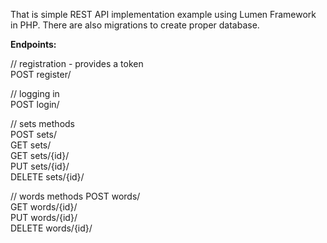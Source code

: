That is simple REST API implementation example using Lumen Framework in PHP.
There are also migrations to create proper database.

<b>Endpoints:</b>

// registration - provides a token </br>
POST register/ </br>

// logging in </br>
POST login/  </br>

// sets methods </br>
POST sets/  </br>
GET sets/ </br>
GET sets/{id}/ </br>
PUT sets/{id}/  </br>
DELETE sets/{id}/ </br>

// words methods
POST words/ </br>
GET words/{id}/ </br>
PUT words/{id}/ </br>
DELETE words/{id}/ </br>

